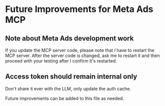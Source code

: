 # Future Improvements for Meta Ads MCP

## Note about Meta Ads development work

If you update the MCP server code, please note that *I* have to restart the MCP server. After the server code is changed, ask me to restart it and then proceed with your testing after I confirm it's restarted.

## Access token should remain internal only

Don't share it ever with the LLM, only update the auth cache.

Future improvements can be added to this file as needed. 
